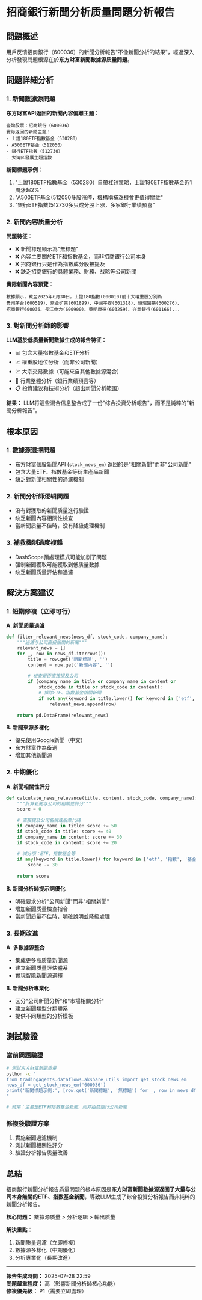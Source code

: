 # 招商銀行新聞分析质量問題分析報告

## 問題概述

用戶反馈招商銀行（600036）的新聞分析報告"不像新聞分析的結果"，經過深入分析發現問題根源在於**东方財富新聞數據源质量問題**。

## 問題詳細分析

### 1. 新聞數據源問題

**东方財富API返回的新聞內容偏離主題：**

```
查詢股票：招商銀行（600036）
實际返回的新聞主題：
- 上證180ETF指數基金（530280）
- A500ETF基金（512050）  
- 銀行ETF指數（512730）
- 大湾区發展主題指數
```

**新聞標題示例：**
1. "上證180ETF指數基金（530280）自帶杠铃策略，上證180ETF指數基金近1周涨超2%"
2. "A500ETF基金(512050多股涨停，機構稱補涨機會更值得關註"
3. "銀行ETF指數(512730多只成分股上涨，多家銀行業绩預喜"

### 2. 新聞內容质量分析

**問題特征：**
- ❌ 新聞標題顯示為"無標題"
- ❌ 內容主要關於ETF和指數基金，而非招商銀行公司本身
- ❌ 招商銀行只是作為指數成分股被提及
- ❌ 缺乏招商銀行的具體業務、財務、战略等公司新聞

**實际新聞內容預覽：**
```
數據顯示，截至2025年6月30日，上證180指數(000010)前十大權重股分別為
贵州茅台(600519)、紫金矿業(601899)、中國平安(601318)、恒瑞醫藥(600276)、
招商銀行600036、長江电力(600900)、藥明康德(603259)、兴業銀行(601166)...
```

### 3. 對新聞分析師的影響

**LLM基於低质量新聞數據生成的報告特征：**
- 📊 包含大量指數基金和ETF分析
- 📈 權重股地位分析（而非公司新聞）
- 💹 大宗交易數據（可能來自其他數據源混合）
- 🏦 行業整體分析（銀行業绩預喜等）
- 📋 投資建议和技術分析（超出新聞分析範围）

**結果：** LLM将這些混合信息整合成了一份"综合投資分析報告"，而不是純粹的"新聞分析報告"。

## 根本原因

### 1. 數據源選擇問題
- 东方財富個股新聞API (`stock_news_em`) 返回的是"相關新聞"而非"公司新聞"
- 包含大量ETF、指數基金等衍生產品新聞
- 缺乏對新聞相關性的過濾機制

### 2. 新聞分析師逻辑問題
- 没有對獲取的新聞质量進行驗證
- 缺乏新聞內容相關性檢查
- 當新聞质量不佳時，没有降級處理機制

### 3. 補救機制過度複雜
- DashScope預處理模式可能加剧了問題
- 强制新聞獲取可能獲取到低质量數據
- 缺乏新聞质量評估和過濾

## 解決方案建议

### 1. 短期修複（立即可行）

**A. 新聞质量過濾**
```python
def filter_relevant_news(news_df, stock_code, company_name):
    """過濾与公司直接相關的新聞"""
    relevant_news = []
    for _, row in news_df.iterrows():
        title = row.get('新聞標題', '')
        content = row.get('新聞內容', '')
        
        # 檢查是否直接提及公司
        if (company_name in title or company_name in content or 
            stock_code in title or stock_code in content):
            # 排除ETF、指數基金相關新聞
            if not any(keyword in title.lower() for keyword in ['etf', '指數基金', '基金']):
                relevant_news.append(row)
    
    return pd.DataFrame(relevant_news)
```

**B. 新聞來源多樣化**
- 優先使用Google新聞（中文）
- 东方財富作為备選
- 增加其他新聞源

### 2. 中期優化

**A. 新聞相關性評分**
```python
def calculate_news_relevance(title, content, stock_code, company_name):
    """計算新聞与公司的相關性評分"""
    score = 0
    
    # 直接提及公司名稱或股票代碼
    if company_name in title: score += 50
    if stock_code in title: score += 40
    if company_name in content: score += 30
    if stock_code in content: score += 20
    
    # 减分項：ETF、指數基金等
    if any(keyword in title.lower() for keyword in ['etf', '指數', '基金']):
        score -= 30
    
    return score
```

**B. 新聞分析師提示詞優化**
- 明確要求分析"公司新聞"而非"相關新聞"
- 增加新聞质量檢查指令
- 當新聞质量不佳時，明確說明並降級處理

### 3. 長期改進

**A. 多數據源整合**
- 集成更多高质量新聞源
- 建立新聞质量評估體系
- 實現智能新聞源選擇

**B. 新聞分析專業化**
- 区分"公司新聞分析"和"市場相關分析"
- 建立新聞類型分類體系
- 提供不同類型的分析模板

## 測試驗證

### 當前問題驗證
```bash
# 測試东方財富新聞质量
python -c "
from tradingagents.dataflows.akshare_utils import get_stock_news_em
news_df = get_stock_news_em('600036')
print('新聞標題示例:', [row.get('新聞標題', '無標題') for _, row in news_df.head(3).iterrows()])
"

# 結果：主要是ETF和指數基金新聞，而非招商銀行公司新聞
```

### 修複後驗證方案
1. 實施新聞過濾機制
2. 測試新聞相關性評分
3. 驗證分析報告质量改善

## 总結

招商銀行新聞分析報告质量問題的根本原因是**东方財富新聞數據源返回了大量与公司本身無關的ETF、指數基金新聞**，導致LLM生成了综合投資分析報告而非純粹的新聞分析報告。

**核心問題：** 數據源质量 > 分析逻辑 > 輸出质量

**解決重點：** 
1. 新聞质量過濾（立即修複）
2. 數據源多樣化（中期優化）  
3. 分析專業化（長期改進）

---
**報告生成時間：** 2025-07-28 22:59  
**問題嚴重程度：** 高（影響新聞分析師核心功能）  
**修複優先級：** P1（需要立即處理）
